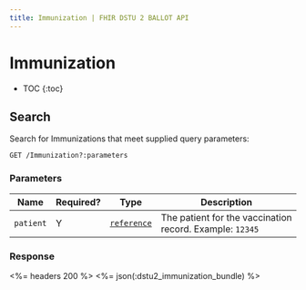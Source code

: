 ```yaml
---
title: Immunization | FHIR DSTU 2 BALLOT API
---
```


# Immunization

* TOC
{:toc}

## Search

Search for Immunizations that meet supplied query parameters:

    GET /Immunization?:parameters

### Parameters

 Name    | Required? | Type                                                           | Description
---------|-----------|----------------------------------------------------------------|---------------------------------------------------------
`patient`| Y |[`reference`](http://hl7.org/fhir/dstu2/search.html#reference)| The patient for the vaccination record. Example: `12345`

### Response

<%= headers 200 %>
<%= json(:dstu2_immunization_bundle) %>